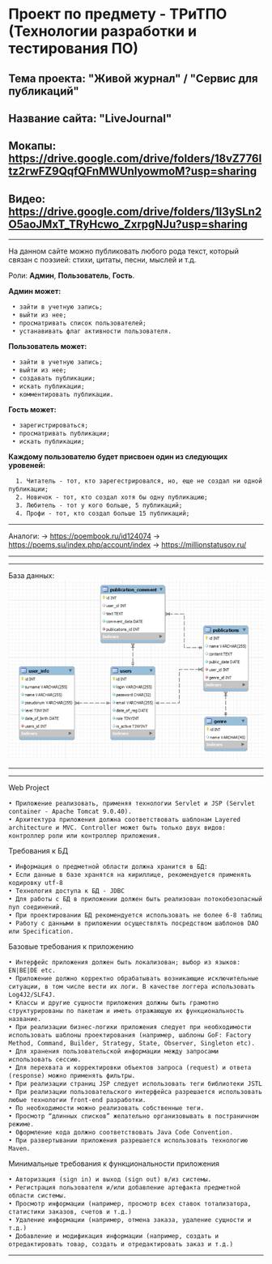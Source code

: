 Проект по предмету - ТРиТПО (Технологии разработки и тестирования ПО)
=============
Тема проекта: "Живой журнал" / "Сервис для публикаций"
---------------
Название сайта: "LiveJournal"
---------------
Мокапы: https://drive.google.com/drive/folders/18vZ776Itz2rwFZ9QqfQFnMWUnlyowmoM?usp=sharing
---------------
Видео: https://drive.google.com/drive/folders/1I3ySLn2O5aoJMxT_TRyHcwo_ZxrpgNJu?usp=sharing
---------------
__________________________________________________________________
На данном сайте можно публиковать любого рода текст, который связан с поэзией:
стихи, цитаты, песни, мыслей и т.д.

Роли: **Админ**, **Пользователь**, **Гость**.
  
  **Админ может:** 
  
     • зайти в учетную запись;
     • выйти из нее;
     • просматривать список пользователей;
     • устанавивать флаг активности пользователя.
     
  **Пользователь может:**
  
     • зайти в учетную запись;
     • выйти из нее;
     • создавать публикации;
     • искать публикации;
     • комментировать публикации.
     
  **Гость может:** 
  
     • зарегистрироваться;
     • просматривать публикации;
     • искать публикации;
     
  **Каждому пользователю будет присвоен один из следующих уровеней:**
  
      1. Читатель - тот, кто зарегестрировался, но, еще не создал ни одной публикации;
      2. Новичок - тот, кто создал хотя бы одну публикацию;
      3. Любитель - тот у кого больше, 5 публикаций;
      4. Профи - тот, кто создал больше 15 публикаций;  
      
__________________________________________________________________
  Аналоги: 
  -> https://poembook.ru/id124074  -> https://poems.su/index.php/account/index  -> https://millionstatusov.ru/
__________________________________________________________________

__________________________________________________________________
 База данных:
 ![alt text](screenshots/DatabaseDiagramm.png)
 __________________________________________________________________
 
 __________________________________________________________________
 Web Project
 
    • Приложение реализовать, применяя технологии Servlet и JSP (Servlet container - Apache Tomcat 9.0.40). 
    • Архитектура приложения должна соответствовать шаблонам Layered architecture и MVC. Controller может быть только двух видов: контроллер роли или контроллер приложения. 

Требования к БД 
    
    • Информация о предметной области должна хранится в БД: 
    • Если данные в базе хранятся на кириллице, рекомендуется применять кодировку utf-8 
    • Технология доступа к БД - JDBC 
    • Для работы с БД в приложении должен быть реализован потокобезопасный пул соединений. 
    • При проектировании БД рекомендуется использовать не более 6-8 таблиц 
    • Работу с данными в приложении осуществлять посредством шаблонов DAO или Specification. 

Базовые требования к приложению

    • Интерфейс приложения должен быть локализован; выбор из языков: EN|BE|DE etc. 
    • Приложение должно корректно обрабатывать возникающие исключительные ситуации, в том числе вести их логи. В качестве логгера использовать Log4J2/SLF4J. 
    • Классы и другие сущности приложения должны быть грамотно структурированы по пакетам и иметь отражающую их функциональность название. 
    • При реализации бизнес-логики приложения следует при необходимости использовать шаблоны проектирования (например, шаблоны GoF: Factory Method, Command, Builder, Strategy, State, Observer, Singleton etc). 
    • Для хранения пользовательской информации между запросами использовать сессию. 
    • Для перехвата и корректировки объектов запроса (request) и ответа (response) можно применять фильтры. 
    • При реализации страниц JSP следует использовать теги библиотеки JSTL 
    • При реализации пользовательского интерфейса разрешается использовать любые технологии front-end разработки. 
    • По необходимости можно реализовать собственные теги.  
    • Просмотр “длинных списков” желательно организовывать в постраничном режиме. 
    • Оформление кода должно соответствовать Java Code Convention. 
    • При развертывании приложения разрешается использовать технологию Maven. 

Минимальные требования к функциональности приложения
    
    • Авторизация (sign in) и выход (sign out) в/из системы. 
    • Регистрация пользователя и/или добавление артефакта предметной области системы. 
    • Просмотр информации (например, просмотр всех ставок тотализатора, статистики заказов, счетов и т.д.) 
    • Удаление информации (например, отмена заказа, удаление сущности и т.д.)
    • Добавление и модификация информации (например, создать и отредактировать товар, создать и отредактировать заказ и т.д.)
__________________________________________________________________
